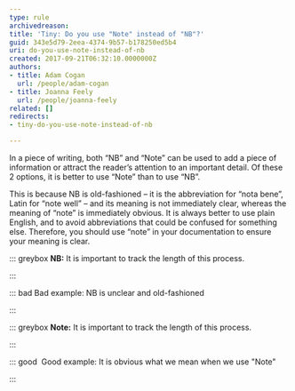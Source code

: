 ```yaml
---
type: rule
archivedreason: 
title: 'Tiny: Do you use "Note" instead of "NB"?'
guid: 343e5d79-2eea-4374-9b57-b178250ed5b4
uri: do-you-use-note-instead-of-nb
created: 2017-09-21T06:32:10.0000000Z
authors:
- title: Adam Cogan
  url: /people/adam-cogan
- title: Joanna Feely
  url: /people/joanna-feely
related: []
redirects:
- tiny-do-you-use-note-instead-of-nb

---
```


In a piece of writing, both “NB” and “Note” can be used to add a piece of information or attract the reader’s attention to an important detail. Of these 2 options, it is better to use “Note” than to use “NB”. 


<!--endintro-->

This is because NB is old-fashioned – it is the abbreviation for “nota bene”, Latin for “note well” – and its meaning is not immediately clear, whereas the meaning of “note” is immediately obvious. It is always better to use plain English, and to avoid abbreviations that could be confused for something else. Therefore, you should use “note” in your documentation to ensure your meaning is clear.


::: greybox
 **NB:** It is important to track the length of this process.

:::


::: bad
Bad example: NB is unclear and old-fashioned

:::




::: greybox
 **Note:** It is important to track the length of this process.

:::


::: good
 Good example: It is obvious what we mean when we use "Note"

:::
